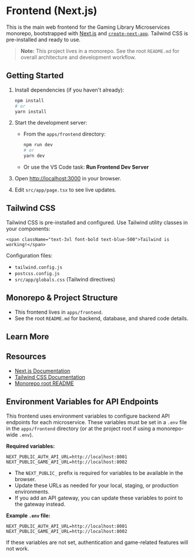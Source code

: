 # Frontend (Next.js)

This is the main web frontend for the Gaming Library Microservices monorepo, bootstrapped with [Next.js](https://nextjs.org) and [`create-next-app`](https://nextjs.org/docs/app/api-reference/cli/create-next-app). Tailwind CSS is pre-installed and ready to use.

> **Note:** This project lives in a monorepo. See the root `README.md` for overall architecture and development workflow.

## Getting Started

1. Install dependencies (if you haven't already):

   ```bash
   npm install
   # or
   yarn install
   ```

2. Start the development server:

   - From the `apps/frontend` directory:
     ```bash
     npm run dev
     # or
     yarn dev
     ```
   - Or use the VS Code task: **Run Frontend Dev Server**

3. Open [http://localhost:3000](http://localhost:3000) in your browser.

4. Edit `src/app/page.tsx` to see live updates.

## Tailwind CSS

Tailwind CSS is pre-installed and configured. Use Tailwind utility classes in your components:

```tsx
<span className="text-3xl font-bold text-blue-500">Tailwind is working!</span>
```

Configuration files:

- `tailwind.config.js`
- `postcss.config.js`
- `src/app/globals.css` (Tailwind directives)

## Monorepo & Project Structure

- This frontend lives in `apps/frontend`.
- See the root `README.md` for backend, database, and shared code details.

## Learn More

## Resources

- [Next.js Documentation](https://nextjs.org/docs)
- [Tailwind CSS Documentation](https://tailwindcss.com/docs)
- [Monorepo root README](../../README.md)

## Environment Variables for API Endpoints

This frontend uses environment variables to configure backend API endpoints for each microservice. These variables must be set in a `.env` file in the `apps/frontend` directory (or at the project root if using a monorepo-wide `.env`).

**Required variables:**

```
NEXT_PUBLIC_AUTH_API_URL=http://localhost:8001
NEXT_PUBLIC_GAME_API_URL=http://localhost:8002
```

- The `NEXT_PUBLIC_` prefix is required for variables to be available in the browser.
- Update these URLs as needed for your local, staging, or production environments.
- If you add an API gateway, you can update these variables to point to the gateway instead.

**Example `.env` file:**

```
NEXT_PUBLIC_AUTH_API_URL=http://localhost:8001
NEXT_PUBLIC_GAME_API_URL=http://localhost:8002
```

If these variables are not set, authentication and game-related features will not work.
